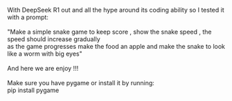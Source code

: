 With DeepSeek R1 out and all the hype around its coding ability so I tested it with a prompt: </br></br>"Make a simple snake game to keep score , show the snake speed , the speed should increase gradually </br>as the game progresses make the food an apple and make the snake to look like a worm with big eyes"
</br></br> And here we are enjoy !!!</br></br>
Make sure you have pygame or install it by running:
</br>pip install pygame
